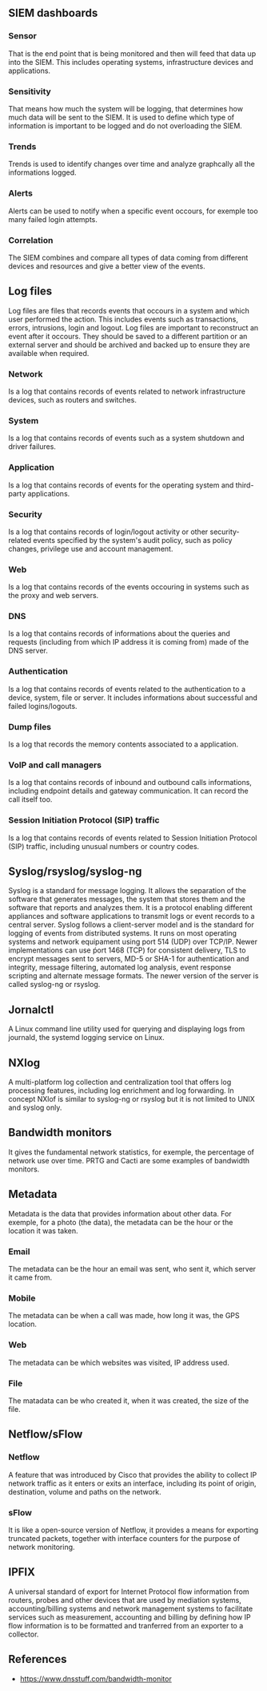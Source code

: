 ## SIEM dashboards
### Sensor
That is the end point that is being monitored and then will feed that data up into the SIEM. This includes operating systems, infrastructure devices and applications.
### Sensitivity
That means how much the system will be logging, that determines how much data will be sent to the SIEM. It is used to define which type of information is important to be logged and do not overloading the SIEM.
### Trends
Trends is used to identify changes over time and analyze graphcally all the informations logged.
### Alerts
Alerts can be used to notify when a specific event occours, for exemple too many failed login attempts.
### Correlation
The SIEM combines and compare all types of data coming from different devices and resources and give a better view of the events.

## Log files
Log files are files that records events that occours in a system and which user performed the action. This includes events such as transactions, errors, intrusions, login and logout. Log files are important to reconstruct an event after it occours. They should be saved to a different partition or an external server and should be archived and backed up to ensure they are available when required.
### Network
Is a log that contains records of events related to network infrastructure devices, such as routers and switches.
### System
Is a log that contains records of events such as a system shutdown and driver failures.
### Application
Is a log that contains records of events for the operating system and third-party applications.
### Security
Is a log that contains records of login/logout activity or other security-related events specified by the system's audit policy, such as policy changes, privilege use and account management.
### Web
Is a log that contains records of the events occouring in systems such as the proxy and web servers.
### DNS
Is a log that contains records of informations about the queries and requests (including from which IP address it is coming from) made of the DNS server.
### Authentication
Is a log that contains records of events related to the authentication to a device, system, file or server. It includes informations about successful and failed logins/logouts.
### Dump files
Is a log that records the memory contents associated to a application.
### VoIP and call managers
Is a log that contains records of inbound and outbound calls informations, including endpoint details and gateway communication. It can record the call itself too.
### Session Initiation Protocol (SIP) traffic
Is a log that contains records of events related to Session Initiation Protocol (SIP) traffic, including unusual numbers or country codes.


## Syslog/rsyslog/syslog-ng
Syslog is a standard for message logging. It allows the separation of the software that generates messages, the system that stores them and the software that reports and analyzes them. It is a protocol enabling different appliances and software applications to transmit logs or event records to a central server. Syslog follows a client-server model and is the standard for logging of events from distributed systems. It runs on most operating systems and network equipament using port 514 (UDP) over TCP/IP. Newer implementations can use ṕort 1468 (TCP) for consistent delivery, TLS to encrypt messages sent to servers, MD-5 or SHA-1 for authentication and integrity, message filtering, automated log analysis, event response scripting and alternate message formats. The newer version of the server is called syslog-ng or rsyslog.

## Jornalctl
A Linux command line utility used for querying and displaying logs from journald, the systemd logging service on Linux.

## NXlog
A multi-platform log collection and centralization tool that offers log processing features, including log enrichment and log forwarding. In concept NXlof is similar to syslog-ng or rsyslog but it is not limited to UNIX and syslog only.

## Bandwidth monitors
It gives the fundamental network statistics, for exemple, the percentage of network use over time. PRTG and Cacti are some examples of bandwidth monitors.

## Metadata
Metadata is the data that provides information about other data. For exemple, for a photo (the data), the metadata can be the hour or the location it was taken.
### Email
The metadata can be the hour an email was sent, who sent it, which server it came from.
### Mobile
The metadata can be when a call was made, how long it was, the GPS location.
### Web
The metadata can be which websites was visited, IP address used.
### File
The matadata can be who created it, when it was created, the size of the file.

## Netflow/sFlow
### Netflow
A feature that was introduced by Cisco that provides the ability to collect IP network traffic as it enters or exits an interface, including its point of origin, destination, volume and paths on the network.
### sFlow
It is like a open-source version of Netflow, it provides a means for exporting truncated packets, together with interface counters for the purpose of network monitoring.
## IPFIX
A universal standard of export for Internet Protocol flow information from routers, probes and other devices that are used by mediation systems, accounting/billing systems and network management systems to facilitate services such as measurement, accounting and billing by defining how IP flow information is to be formatted and tranferred from an exporter to a collector.

## References
- https://www.dnsstuff.com/bandwidth-monitor
